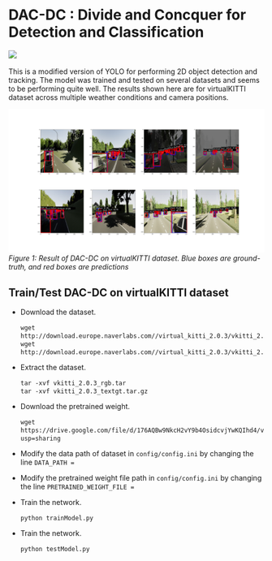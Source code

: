 # DAC-DC : Divide and Concquer for Detection and Classification

![](media/dac-dc.gif)

This is a modified version of YOLO for performing 2D object detection and tracking. The model was trained and tested on several datasets and seems to be performing quite well. The results shown here are for virtualKITTI dataset across multiple weather conditions and camera positions.

![](media/result.png)
*Figure 1: Result of DAC-DC on virtualKITTI dataset. Blue boxes are ground-truth, and red boxes are predictions*

## Train/Test DAC-DC on virtualKITTI dataset

 - Download the dataset. 
    ```
    wget http://download.europe.naverlabs.com//virtual_kitti_2.0.3/vkitti_2.0.3_rgb.tar
    wget http://download.europe.naverlabs.com//virtual_kitti_2.0.3/vkitti_2.0.3_textgt.tar.gz
    ```

 - Extract the dataset. 
    ```
    tar -xvf vkitti_2.0.3_rgb.tar
    tar -xvf vkitti_2.0.3_textgt.tar.gz
    ```

 - Download the pretrained weight. 
   ```
   wget https://drive.google.com/file/d/176AQBw9NkcH2vY9b4OsidcvjYwKQIhd4/view?usp=sharing
   ```

 - Modify the data path of dataset in ```config/config.ini``` by changing the line ```DATA_PATH = ``` 

 - Modify the pretrained weight file path in ```config/config.ini``` by changing the line ```PRETRAINED_WEIGHT_FILE = ``` 

 - Train the network. 
    ```
    python trainModel.py
    ```

 - Train the network. 
    ```
    python testModel.py
    ```
